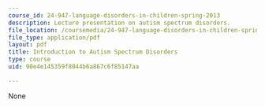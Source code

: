 ```yaml
---
course_id: 24-947-language-disorders-in-children-spring-2013
description: Lecture presentation on autism spectrum disorders.
file_location: /coursemedia/24-947-language-disorders-in-children-spring-2013/90e4e145359f8044b6a867c6f85147aa_MIT24_947S13_IntroAutsmSp.pdf
file_type: application/pdf
layout: pdf
title: Introduction to Autism Spectrum Disorders
type: course
uid: 90e4e145359f8044b6a867c6f85147aa

---
```

None